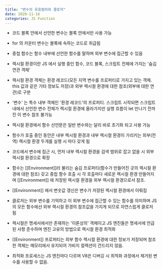 ```yaml
---
title: "변수의 유효범위와 클로저"
date: 2020-11-16
categories: JS Function
---
```


- 코드 블록 안에서 선언한 변수는 블록 안에서만 사용 가능

- for 의 카운터 변수는 블록에 속하는 코드로 취급됨

- 중첩 함수는 함수 내부에 선언한 함수를 말하며 외부 변수에 접근할 수 있음

- 렉시컬 환경이란 JS 에서 실행 중인 함수, 코드 블록, 스크립트 전체에 가지는 '숨김 연관 객체'

- 렉시컬 환경 객체는 환경 레코드(모든 지역 변수를 프로퍼티로 가지고 있는 객체. this 값과 같은 기타 정보도 저장)과 외부 렉시컬 환경에 대한 참조(외부에 대한 연관)로 구분

- '변수' 는 특수 내부 객체인 '환경 레코드'의 프로퍼티. 스크립트 시작되면 스크립트 내에서 선언한 변수 전체가 렉시컬 환경에 올라가지만 실행 흐름이 let 만나기 전까진 이 변수 참조 불가능

- 렉시컬 환경에서 함수 선언문은 일반 변수와는 달리 바로 초기화 되고 사용 가능

- 함수가 호출 중인 동안은 내부 렉시컬 환경과 내부 렉시컬 환경이 가리키는 외부(전역) 렉시컬 환경 두개를 실행 시 마다 갖게 됨

- 코드에서 변수에 접근 시, 먼저 내부 렉시컬 환경을 검색 범위로 잡고 없을 시 외부 렉시컬 환경으로 확장

- 함수는 [[Environment]]라 불리는 숨김 프로퍼티(함수가 만들어진 곳의 렉시컬 환경에 대한 참조) 갖고 중첩 함수 호출 시 각 호출마다 새로운 렉시컬 환경 만들어지며 [[Environment]] 에 저장된 렉시컬 환경을 외부 렉시컬 환경으로서 참조.

- [[Environment]] 에서 변숫값 갱신은 변수가 저장된 렉시컬 환경에서 이뤄짐

- 클로저는 외부 변수를 기억하고 이 외부 변수에 접근할 수 있는 함수를 의미하며 JS 의 모든 함수에선 외부 렉시컬 환경의 참조값을 가지게 되므로 자연스럽게 클로저 됨

- 렉시컬은 명세서에서만 존재하는 '이론상의' 객체이고 JS 엔진들은 명세서에 언급된 사항 준수하며 엔진 고유의 방법으로 렉시컬 환경 최적화

- [[Environment]] 프로퍼티는 외부 함수 렉시컬 환경에 대한 정보가 저장되며 참조한 객체는 메모리에서 유지되어 가비지 컬렉션이 건드리지 않음.

- 최적화 프로세스는 JS 엔진마다 다르며 V8은 디버깅 시 최적화 과정에서 제거된 변수를 사용할 수 없음.
